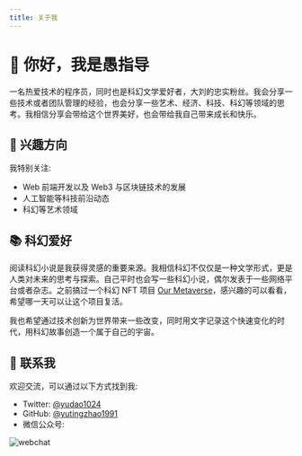 ```yaml
---
title: 关于我
---
```


# 👋 你好，我是愚指导

一名热爱技术的程序员，同时也是科幻文学爱好者，大刘的忠实粉丝。我会分享一些技术或者团队管理的经验，也会分享一些艺术、经济、科技、科幻等领域的思考。我相信分享会带给这个世界美好，也会带给我自己带来成长和快乐。

## 🚀 兴趣方向

我特别关注:
- Web 前端开发以及 Web3 与区块链技术的发展
- 人工智能等科技前沿动态
- 科幻等艺术领域

## 📚 科幻爱好

阅读科幻小说是我获得灵感的重要来源。我相信科幻不仅仅是一种文学形式，更是人类对未来的思考与探索。自己平时也会写一些科幻小说，偶尔发表于一些网络平台或者杂志。之前搞过一个科幻 NFT 项目 [Our Metaverse](https://our-metaverse-v3.vercel.app/)，感兴趣的可以看看，希望哪一天可以让这个项目复活。

我也希望通过技术创新为世界带来一些改变，同时用文字记录这个快速变化的时代，用科幻故事创造一个属于自己的宇宙。


## 📧 联系我

欢迎交流，可以通过以下方式找到我:
- Twitter: [@yudao1024](https://twitter.com/yudao1024)
- GitHub: [@yutingzhao1991](https://github.com/yutingzhao1991)
- 微信公众号:
<img src="/images/wechatqrcode.jpeg" alt="webchat" style="float: left;">
